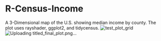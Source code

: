 # R-Census-Income
A 3-Dimensional map of the U.S. showing median income by county. The plot uses rayshader, ggplot2, and tidycensus.
![test_plot_grid](https://github.com/labonibayen/R-Census-Income/assets/26695981/b1eaca41-8b89-4953-af5d-17881734a5f6)
![Uploading titled_final_plot.png…]()
